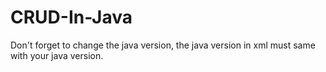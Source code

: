 # CRUD-In-Java

Don't forget to change the java version, the java version in xml must same with your java version.
